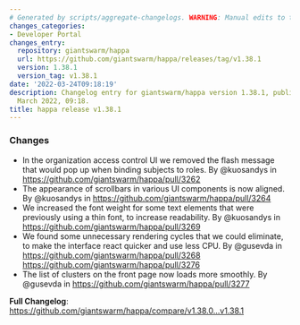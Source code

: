 ```yaml
---
# Generated by scripts/aggregate-changelogs. WARNING: Manual edits to this files will be overwritten.
changes_categories:
- Developer Portal
changes_entry:
  repository: giantswarm/happa
  url: https://github.com/giantswarm/happa/releases/tag/v1.38.1
  version: 1.38.1
  version_tag: v1.38.1
date: '2022-03-24T09:18:19'
description: Changelog entry for giantswarm/happa version 1.38.1, published on 24
  March 2022, 09:18.
title: happa release v1.38.1
---
```


### Changes
* In the organization access control UI we removed the flash message that would pop up when binding subjects to roles. By @kuosandys in https://github.com/giantswarm/happa/pull/3262
* The appearance of scrollbars in various UI components is now aligned. By @kuosandys in https://github.com/giantswarm/happa/pull/3264
* We increased the font weight for some text elements that were previously using a thin font, to increase readability. By @kuosandys in https://github.com/giantswarm/happa/pull/3269
* We found some unnecessary rendering cycles that we could eliminate, to make the interface react quicker and use less CPU. By @gusevda in https://github.com/giantswarm/happa/pull/3268 https://github.com/giantswarm/happa/pull/3276
* The list of clusters on the front page now loads more smoothly. By @gusevda in https://github.com/giantswarm/happa/pull/3277

**Full Changelog**: https://github.com/giantswarm/happa/compare/v1.38.0...v1.38.1
